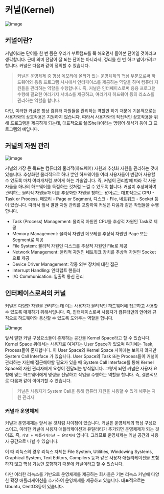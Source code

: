 # 커널(Kernel)
![image](https://github.com/user-attachments/assets/5cc138a1-445f-465a-9db7-abaebf7de977)
## 커널이란?
커널이라는 단어를 한 번 쯤은 우리가 부트캠프를 쭉 해오면서 들어본 단어일 것이라고 생각합니다. 근데 의미 전달이 잘 되는 단어는 아니라서, 정리를 한 번 하고 넘어가려고 합니다. 커널은 다음과 같이 정의할 수 있습니다.
> 커널은 운영체제 중 항상 메모리에 올라가 있는 운영체제의 핵심 부분으로써 하드웨어와 응용 프로그램 사시에서 인터페이스를 제공하는 역할을 하며 컴퓨터 자원들을 관리하는 역할을 수행합니다. 즉, 커널은 인터페이스로써 응용 프로그램 수행헤 필요한 여러가지 서비스를 제공하고, 여러가지 하드웨어 등의 리소스를 관리하는 역할을 합니다.

다만, 이러한 커널은 항상 컴퓨터 자원들을 관리하는 역할만 하기 때문에 기본적으로는 사용자와의 상호작용은 지원하지 않습니다. 따라서 사용자와의 직접적인 상호작용을 위해 프로그램을 제공하게 되는데, 대표적으로 쉘(Shell)이라는 명령어 해석기 등이 그 프로그램의 예입니다.

## 커널의 자원 관리

![image](https://github.com/user-attachments/assets/f1be7c57-58b1-435e-a2ec-ed1f48e61650)

커널의 가장 큰 목표는 컴퓨터의 물리적(하드웨어) 자원과 추상화 자원을 관리하는 것에 있습니다. 추상화란 물리적으로 하나 뿐인 하드웨어를 여러 사용자들이 번갈아 사용할 수 있도록 마치 여러개처럼 보이게 하는 기술입니다. 즉, 커널이 관리함에 따라 각 사용자들을 하나의 하드웨어를 독점하는 것처럼 느낄 수 있도록 합니다. 커널이 추상화하여 관리하는 물리적 자원들과 이를 추상화한 자원을 칭하는 용어로는 대표적으로 CPU - Task or Process, 메모리 - Page or Segment, 디스크 - File, 네트워크 - Socket 등이 있습니다. 따라서 앞서 말한 자원 관리를 포함하여 커널은 다음과 같은 작업들을 수행합니다.

- Task (Process) Management: 물리적 자원인 CPU를 추상적 자원인 Task로 제공
- Memory Management: 물리적 자원인 메모레를 추상적 자원인 Page 또는 Segment로 제공
- File System: 물리적 자원인 디스크를 추상적 자원인 File로 제공
- Network Management: 물리적 자원인 네트워크 장치를 추상적 자원인 Socket으로 제공
- Device Driver Management: 각종 외부 장치에 대한 접근
- Interrupt Handling: 인터럽트 핸들러
- I/O Communication: 입출력 통신 관리

## 인터페이스로써의 커널

커널은 다양한 자원을 관리하는데 이는 사용자가 물리적인 하드웨어에 접근하고 사용할 수 있도록 매개하기 위해서입니다. 즉, 인터페이스로써 사용자가 컴퓨터만의 언어와 규칙으로 하드웨어와 통신할 수 있도록 도와주는 역할을 합니다.

![image](https://github.com/user-attachments/assets/46d3e3de-b04f-4095-9a9b-092c59dc9d0c)

앞서 말한 커널 구성요소들이 존재하는 공간을 Kernel Space라고 할 수 있습니다. Kernel Space 위에서는 사용자로 여겨지는 User Space가 있으며 여기에는 Task, Process들이 존재합니다. 이 User Space와 Kernel Space 사이에는 보이지 않지만 System Call Interface 가 있습니다. User Space의 Task 또는 Process들이 커널이 관리하는 자원에 접근해야할 필요가 있을 때 System Call Interface를 통해 Kernel Space의 자원 관리자에게 요청이 전달되는 방식입니다. 그렇게 되면 커널은 사용자 요청에 맞는 하드웨어에게 명령을 전달하고 작업을 수행하는 역할을 합니다. 즉, 결론적으로 다음과 같이 이야기할 수 있습니다.
> 커널은 사용자가 System Call을 통해 컴퓨터 자원을 사용할 수 있게 해주는 자원 관리자

### 커널과 운영체제
커널과 운영체제는 앞서 본 것처럼 차이점이 있습니다. 커널은 운영체제의 핵심 구성요소이고, 이러한 커널에 사용자 애플리케이션과 유틸리티가 추가되면 운영체제가 되는 것이죠. 즉, `커널 + 애플리케이션 = 운영체제` 입니다. 그러므로 운영체제는 커널 공간과 사용자 공간으로 나뉠 수 있습니다.  
  
이 때 리눅스의 경우 리눅스 자체는 File System, Utilities, Windowing Systems, Graphical System, Text Editors, Compilers 등과 같은 사용자 애플리케이션을 포함하지 않고 핵심 기능만 포함하기 때문에 커널이라고 할 수 있습니다.  
  
다만 이러한 리눅스를 기반으로 운영체제를 제공하는 회사들은 기본 리눅스 커널에 다양한 확장 애플리케이션을 추가하여 운영체제를 제공하고 있습니다. 대표적으로는 Ubuntu, CentOS등이 있습니다.  
  
